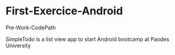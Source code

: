 # First-Exercice-Android
Pre-Work-CodePath

SimpleTodo is a list view app to 
start Android bootcamp at Paodes University
